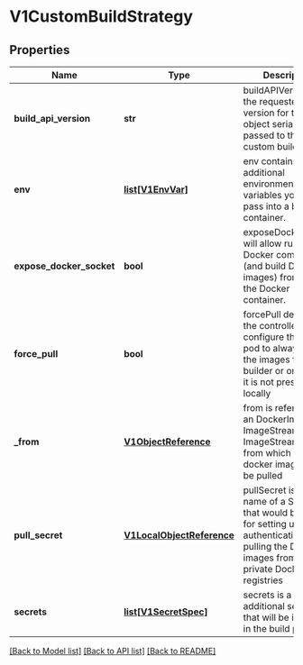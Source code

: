 # V1CustomBuildStrategy

## Properties
Name | Type | Description | Notes
------------ | ------------- | ------------- | -------------
**build_api_version** | **str** | buildAPIVersion is the requested API version for the Build object serialized and passed to the custom builder | [optional] 
**env** | [**list[V1EnvVar]**](V1EnvVar.md) | env contains additional environment variables you want to pass into a builder container. | [optional] 
**expose_docker_socket** | **bool** | exposeDockerSocket will allow running Docker commands (and build Docker images) from inside the Docker container. | [optional] 
**force_pull** | **bool** | forcePull describes if the controller should configure the build pod to always pull the images for the builder or only pull if it is not present locally | [optional] 
**_from** | [**V1ObjectReference**](V1ObjectReference.md) | from is reference to an DockerImage, ImageStreamTag, or ImageStreamImage from which the docker image should be pulled | 
**pull_secret** | [**V1LocalObjectReference**](V1LocalObjectReference.md) | pullSecret is the name of a Secret that would be used for setting up the authentication for pulling the Docker images from the private Docker registries | [optional] 
**secrets** | [**list[V1SecretSpec]**](V1SecretSpec.md) | secrets is a list of additional secrets that will be included in the build pod | [optional] 

[[Back to Model list]](../README.md#documentation-for-models) [[Back to API list]](../README.md#documentation-for-api-endpoints) [[Back to README]](../README.md)


